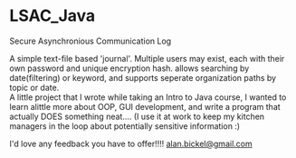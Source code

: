 # LSAC_Java
Secure Asynchronious Communication Log

A simple text-file based 'journal'. Multiple users may exist, each with their own password and unique encryption hash.
allows searching by date(filtering) or keyword, and supports seperate organization paths by topic or date.  
A little project that I wrote while taking an Intro to Java course, I wanted to learn alittle more about OOP, GUI development, and write a program that actually DOES something neat.... (I use it at work to keep my kitchen managers in the loop about potentially sensitive information :)

I'd love any feedback you have to offer!!!!
alan.bickel@gmail.com

